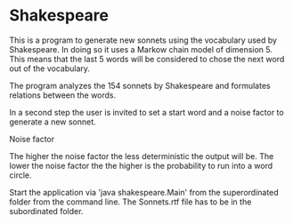 # Shakespeare

This is a program to generate new sonnets using the vocabulary used by Shakespeare.
In doing so it uses a Markow chain model of dimension 5.
This means that the last 5 words will be considered to chose the next word out of the vocabulary.

The program analyzes the 154 sonnets by Shakespeare and formulates relations between the words.

In a second step the user is invited to set a start word and a noise factor to generate a new sonnet.

Noise factor

The higher the noise factor the less deterministic the output will be.
The lower the noise factor the the higher is the probability to run into a word circle.

Start the application via 'java shakespeare.Main' from the superordinated folder from the command line.
The Sonnets.rtf file has to be in the subordinated folder.
